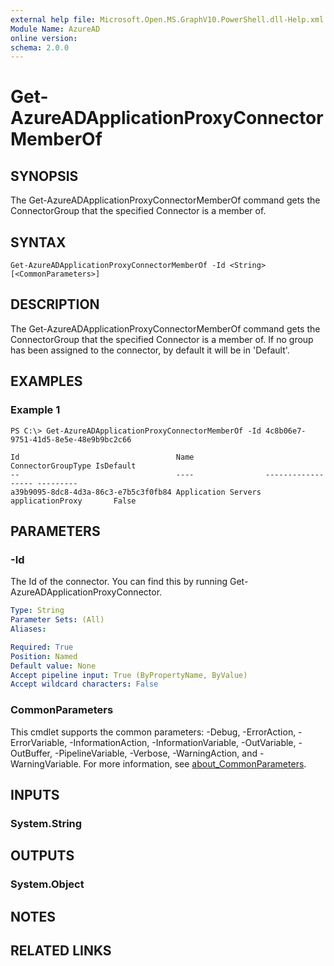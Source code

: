 ```yaml
---
external help file: Microsoft.Open.MS.GraphV10.PowerShell.dll-Help.xml
Module Name: AzureAD
online version:
schema: 2.0.0
---
```


# Get-AzureADApplicationProxyConnectorMemberOf

## SYNOPSIS
The Get-AzureADApplicationProxyConnectorMemberOf command gets the ConnectorGroup that the specified Connector is a member of.

## SYNTAX

```
Get-AzureADApplicationProxyConnectorMemberOf -Id <String> [<CommonParameters>]
```

## DESCRIPTION
The Get-AzureADApplicationProxyConnectorMemberOf command gets the ConnectorGroup that the specified Connector is a member of.
If no group has been assigned to the connector, by default it will be in 'Default'.

## EXAMPLES

### Example 1
```
PS C:\> Get-AzureADApplicationProxyConnectorMemberOf -Id 4c8b06e7-9751-41d5-8e5e-48e9b9bc2c66

Id                                   Name                ConnectorGroupType IsDefault
--                                   ----                ------------------ ---------
a39b9095-8dc8-4d3a-86c3-e7b5c3f0fb84 Application Servers applicationProxy       False
```

## PARAMETERS

### -Id
The Id of the connector.
You can find this by running Get-AzureADApplicationProxyConnector.

```yaml
Type: String
Parameter Sets: (All)
Aliases:

Required: True
Position: Named
Default value: None
Accept pipeline input: True (ByPropertyName, ByValue)
Accept wildcard characters: False
```

### CommonParameters
This cmdlet supports the common parameters: -Debug, -ErrorAction, -ErrorVariable, -InformationAction, -InformationVariable, -OutVariable, -OutBuffer, -PipelineVariable, -Verbose, -WarningAction, and -WarningVariable. For more information, see [about_CommonParameters](http://go.microsoft.com/fwlink/?LinkID=113216).

## INPUTS

### System.String
## OUTPUTS

### System.Object
## NOTES

## RELATED LINKS
